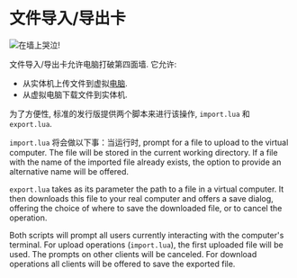 # 文件导入/导出卡
![在墙上哭泣!](item:oc2:file_import_export_card)

文件导入/导出卡允许电脑打破第四面墙. 它允许:
- 从实体机上传文件到虚拟[电脑](../block/computer.md).
- 从虚拟电脑下载文件到实体机.

为了方便性, 标准的发行版提供两个脚本来进行该操作, `import.lua` 和 `export.lua`.

`import.lua` 将会做以下事：当运行时, prompt for a file to upload to the virtual computer. The file will be stored in the current working directory. If a file with the name of the imported file already exists, the option to provide an alternative name will be offered.

`export.lua` takes as its parameter the path to a file in a virtual computer. It then downloads this file to your real computer and offers a save dialog, offering the choice of where to save the downloaded file, or to cancel the operation.

Both scripts will prompt all users currently interacting with the computer's terminal. For upload operations (`import.lua`), the first uploaded file will be used. The prompts on other clients will be canceled. For download operations all clients will be offered to save the exported file.
